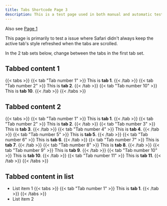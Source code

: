 ```yaml
---
title: Tabs Shortcode Page 3
description: This is a test page used in both manual and automatic tests. Do not delete. It will not be listed anywhere.
---
```


Also see [Page 1](../tabs-page-1/)

This page is primarily to test a issue where Safari didn't always keep the active tab's style refreshed when the tabs are scrolled.

In the 2 tab sets below, change between the tabs in the first tab set.

## Tabbed content 1


{{< tabs >}}
{{< tab "Tab number 1" >}}
This is **tab 1**.
{{< /tab >}}
{{< tab "Tab number 2" >}}
This is **tab 2**.
{{< /tab >}}
{{< tab "Tab number 10" >}}
This is **tab 10**.
{{< /tab >}}
{{< /tabs >}}

## Tabbed content 2

{{< tabs >}}
{{< tab "Tab number 1" >}}
This is **tab 1**.
{{< /tab >}}
{{< tab "Tab number 2" >}}
This is **tab 2**.
{{< /tab >}}
{{< tab "Tab number 3" >}}
This is **tab 3**.
{{< /tab >}}
{{< tab "Tab number 4" >}}
This is **tab 4**.
{{< /tab >}}
{{< tab "Tab number 5" >}}
This is **tab 5**.
{{< /tab >}}
{{< tab "Tab number 6" >}}
This is **tab 6**.
{{< /tab >}}
{{< tab "Tab number 7" >}}
This is **tab 7**.
{{< /tab >}}
{{< tab "Tab number 8" >}}
This is **tab 8**.
{{< /tab >}}
{{< tab "Tab number 9" >}}
This is **tab 9**.
{{< /tab >}}
{{< tab "Tab number 10" >}}
This is **tab 10**.
{{< /tab >}}
{{< tab "Tab number 11" >}}
This is **tab 11**.
{{< /tab >}}
{{< /tabs >}}


## Tabbed content in list


*   List item 1
    {{< tabs >}}
    {{< tab "Tab number 1" >}}
    This is **tab 1**.
    {{< /tab >}}
    {{< /tabs >}}
*   List item 2

<!-- {{< tab "Ignore me." />}} Hugo has a bug that doesn't detect changes in inner shortcodes. I (bep) have fixed this in a Hugo dev branch, but until then, just keep this here while developing the shortcode templates. -->